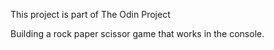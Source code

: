 This project is part of The Odin Project

Building a rock paper scissor game that works in the console.
